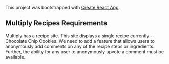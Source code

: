 This project was bootstrapped with [Create React App](https://github.com/facebook/create-react-app).

## Multiply Recipes Requirements

Multiply has a recipe site.  This site displays a single recipe currently -- Chocolate Chip Cookies.  We need to add a feature that allows users to anonymously add comments on any of the recipe steps or ingredients.  Further, the ability for any user to anonymously upvote a comment must be available.
